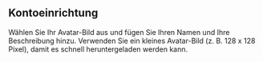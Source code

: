 ## Kontoeinrichtung
Wählen Sie Ihr Avatar-Bild aus und fügen Sie Ihren Namen und Ihre Beschreibung hinzu. Verwenden Sie ein kleines Avatar-Bild (z. B. 128 x 128 Pixel), damit es schnell heruntergeladen werden kann.
